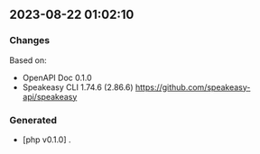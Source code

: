 

## 2023-08-22 01:02:10
### Changes
Based on:
- OpenAPI Doc 0.1.0 
- Speakeasy CLI 1.74.6 (2.86.6) https://github.com/speakeasy-api/speakeasy
### Generated
- [php v0.1.0] .